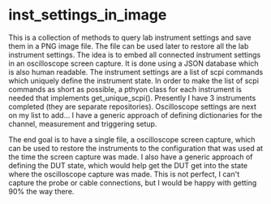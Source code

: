 # inst_settings_in_image
This is a collection of methods to query lab instrument settings and save them in a PNG image file. The file can be used later to restore all the lab instrument settings.
The idea is to embed all connected instrument settings in an oscilloscope screen capture. It is done using a JSON database which is also human readable. The instrument settings are a list of scpi commands which uniquely define the instrument state. In order to make the list of scpi commands as short as possible, a pthyon class for each instrument is needed that implements get_unique_scpi(). Presently I have 3 instruments completed (they are separate repositories). Oscilloscope settings are next on my list to add... I have a generic approach of defining dictionaries for the channel, measurement and triggering setup.

The end goal is to have a single file, a oscilloscope screen capture, which can be used to restore the instruments to the configuration that was used at the time the screen capture was made. I also have a generic approach of defining the DUT state, which would help get the DUT get into the state where the oscilloscope capture was made. This is not perfect, I can't capture the probe or cable connections, but I would be happy with getting 90% the way there.

